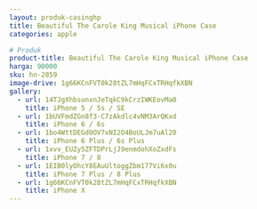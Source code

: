 ```yaml
---
layout: produk-casinghp
title: Beautiful The Carole King Musical iPhone Case
categories: apple

# Produk
product-title: Beautiful The Carole King Musical iPhone Case
harga: 90000
sku: hn-2859
image-drive: 1g66KCnFVT0k28tZL7mHqFCxTRHqfkXBN
gallery:
  - url: 14TJgXhbsunxnJeTqkC9kCrzIWKEovMa0
    title: iPhone 5 / 5s / SE
  - url: 1bUVFmdZGn8f3-C7zAkdlc4vNM3ArQKxd
    title: iPhone 6 / 6s
  - url: 1bo4WttDEGd0OV7xNI2O4BoULJm7uAl20
    title: iPhone 6 Plus / 6s Plus
  - url: 1xvv_EUZy5ZFTDPrLjJ9enmdohXoZxdFs
    title: iPhone 7 / 8
  - url: 1EIB0lyOhcY8EAuUltoggZbm177Vi6x0u
    title: iPhone 7 Plus / 8 Plus
  - url: 1g66KCnFVT0k28tZL7mHqFCxTRHqfkXBN
    title: iPhone X
---
```

